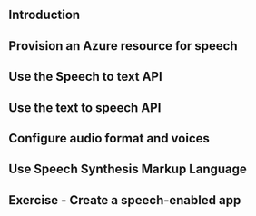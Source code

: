 ## Introduction
## Provision an Azure resource for speech
## Use the Speech to text API
## Use the text to speech API
## Configure audio format and voices
## Use Speech Synthesis Markup Language
## Exercise - Create a speech-enabled app

